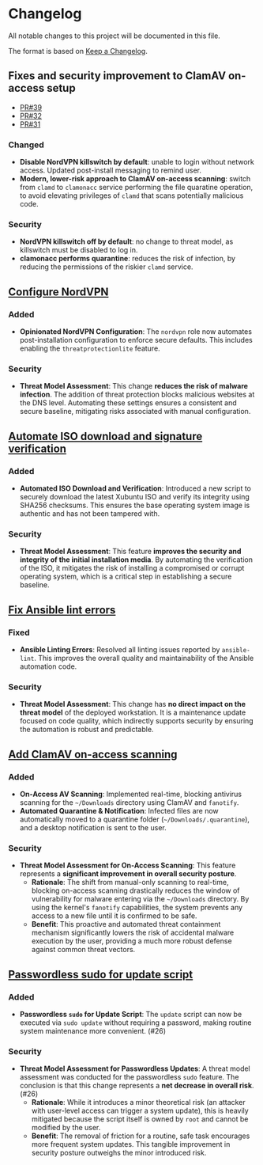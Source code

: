 # Changelog

All notable changes to this project will be documented in this file.

The format is based on [Keep a Changelog](https://keepachangelog.com/en/1.0.0/).

## Fixes and security improvement to ClamAV on-access setup

- [PR#39](https://github.com/brabster/xubuntu-workstation/pull/39)
- [PR#32](https://github.com/brabster/xubuntu-workstation/pull/32)
- [PR#31](https://github.com/brabster/xubuntu-workstation/pull/31)

### Changed

- **Disable NordVPN killswitch by default**: unable to login without network access. Updated post-install messaging to remind user.
- **Modern, lower-risk approach to ClamAV on-access scanning**: switch from `clamd` to `clamonacc` service performing the file quaratine operation, to avoid elevating privileges of `clamd` that scans potentially malicious code.

### Security

- **NordVPN killswitch off by default**: no change to threat model, as killswitch must be disabled to log in.
- **clamonacc performs quarantine**: reduces the risk of infection, by reducing the permissions of the riskier `clamd` service.

## [Configure NordVPN](https://github.com/brabster/xubuntu-workstation/pull/30)

### Added

-   **Opinionated NordVPN Configuration**: The `nordvpn` role now automates post-installation configuration to enforce secure defaults. This includes enabling the `threatprotectionlite` feature.

### Security

-   **Threat Model Assessment**: This change **reduces the risk of malware infection**. The addition of threat protection blocks malicious websites at the DNS level. Automating these settings ensures a consistent and secure baseline, mitigating risks associated with manual configuration.

## [Automate ISO download and signature verification](https://github.com/brabster/xubuntu-workstation/pull/29)

### Added

-   **Automated ISO Download and Verification**: Introduced a new script to securely download the latest Xubuntu ISO and verify its integrity using SHA256 checksums. This ensures the base operating system image is authentic and has not been tampered with.

### Security

-   **Threat Model Assessment**: This feature **improves the security and integrity of the initial installation media**. By automating the verification of the ISO, it mitigates the risk of installing a compromised or corrupt operating system, which is a critical step in establishing a secure baseline.

## [Fix Ansible lint errors](https://github.com/brabster/xubuntu-workstation/pull/28)

### Fixed

-   **Ansible Linting Errors**: Resolved all linting issues reported by `ansible-lint`. This improves the overall quality and maintainability of the Ansible automation code.

### Security

-   **Threat Model Assessment**: This change has **no direct impact on the threat model** of the deployed workstation. It is a maintenance update focused on code quality, which indirectly supports security by ensuring the automation is robust and predictable.

## [Add ClamAV on-access scanning](https://github.com/brabster/xubuntu-workstation/pull/27)

### Added

-   **On-Access AV Scanning**: Implemented real-time, blocking antivirus scanning for the `~/Downloads` directory using ClamAV and `fanotify`.
-   **Automated Quarantine & Notification**: Infected files are now automatically moved to a quarantine folder (`~/Downloads/.quarantine`), and a desktop notification is sent to the user.

### Security

-   **Threat Model Assessment for On-Access Scanning**: This feature represents a **significant improvement in overall security posture**.
    -   **Rationale**: The shift from manual-only scanning to real-time, blocking on-access scanning drastically reduces the window of vulnerability for malware entering via the `~/Downloads` directory. By using the kernel's `fanotify` capabilities, the system prevents any access to a new file until it is confirmed to be safe.
    -   **Benefit**: This proactive and automated threat containment mechanism significantly lowers the risk of accidental malware execution by the user, providing a much more robust defense against common threat vectors.

## [Passwordless sudo for update script](https://github.com/brabster/xubuntu-workstation/pull/26)

### Added

-   **Passwordless `sudo` for Update Script**: The `update` script can now be executed via `sudo update` without requiring a password, making routine system maintenance more convenient. (#26)

### Security

-   **Threat Model Assessment for Passwordless Updates**: A threat model assessment was conducted for the passwordless `sudo` feature. The conclusion is that this change represents a **net decrease in overall risk**. (#26)
    -   **Rationale**: While it introduces a minor theoretical risk (an attacker with user-level access can trigger a system update), this is heavily mitigated because the script itself is owned by `root` and cannot be modified by the user.
    -   **Benefit**: The removal of friction for a routine, safe task encourages more frequent system updates. This tangible improvement in security posture outweighs the minor introduced risk.
